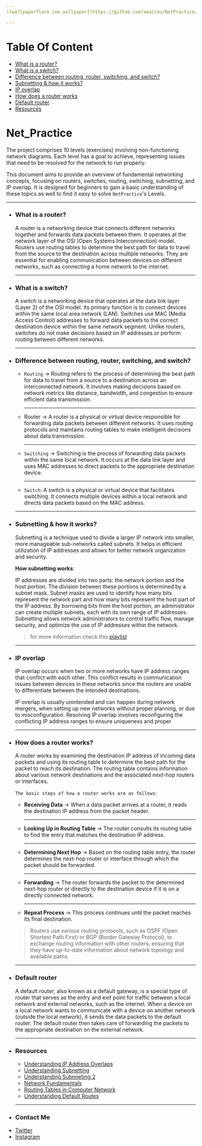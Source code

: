 ```yaml
---
![wallpaperflare com_wallpaper](https://github.com/amaitou/NetPractice/assets/49293816/22562541-2d98-4dc4-bc06-2618dd439f69)

---
```


# Table Of Content

- [What is a router?](https://github.com/amaitou/NetPractice#what-is-a-router)
- [What is a switch?](https://github.com/amaitou/NetPractice#what-is-a-switch)
- [Difference between routing, router, switching, and switch?](https://github.com/amaitou/NetPractice#difference-between-routing-router-switching-and-switch)
- [Subnetting & how it works?](https://github.com/amaitou/NetPractice#subnetting--how-it-works)
- [IP overlap](https://github.com/amaitou/NetPractice#ip-overlap)
- [How does a router works](https://github.com/amaitou/NetPractice#how-does-a-router-works)
- [Default router](https://github.com/amaitou/NetPractice#default-router)
- [Resources](https://github.com/amaitou/NetPractice#resources)

# Net_Practice

The project comprises 10 levels (exercises) involving non-functioning network diagrams. Each level has a goal to achieve, representing issues that need to be resolved for the network to run properly. <br />

This document aims to provide an overview of fundamental networking concepts, focusing on routers, switches, routing, switching, subnetting, and IP overlap. It is designed for beginners to gain a basic understanding of these topics as well to find it easy to solve `NetPractice`'s Levels.

---
- ### **What is a router?**

	A router is a networking device that connects different networks together and forwards data packets between them. It operates at the network layer of the OSI (Open Systems Interconnection) model. Routers use routing tables to determine the best path for data to travel from the source to the destination across multiple networks. They are essential for enabling communication between devices on different networks, such as connecting a home network to the internet.

	---

- ### **What is a switch?**

	A switch is a networking device that operates at the data link layer (Layer 2) of the OSI model. Its primary function is to connect devices within the same local area network (LAN). Switches use MAC (Media Access Control) addresses to forward data packets to the correct destination device within the same network segment. Unlike routers, switches do not make decisions based on IP addresses or perform routing between different networks.

	---

- ### **Difference between routing, router, switching, and switch?**

	- `Routing` -> Routing refers to the process of determining the best path for data to travel from a source to a destination across an interconnected network. It involves making decisions based on network metrics like distance, bandwidth, and congestion to ensure efficient data transmission.

		---

	- Router -> A router is a physical or virtual device responsible for forwarding data packets between different networks. It uses routing protocols and maintains routing tables to make intelligent decisions about data transmission.

		---

	- `Switching` -> Switching is the process of forwarding data packets within the same local network. It occurs at the data link layer and uses MAC addresses to direct packets to the appropriate destination device.

		---

	- `Switch`: A switch is a physical or virtual device that facilitates switching. It connects multiple devices within a local network and directs data packets based on the MAC address.

	---
- ### **Subnetting & how it works?**

	Subnetting is a technique used to divide a larger IP network into smaller, more manageable sub-networks called subnets. It helps in efficient utilization of IP addresses and allows for better network organization and security.

	__How subnetting works__:

	IP addresses are divided into two parts: the network portion and the host portion. The division between these portions is determined by a subnet mask.
	Subnet masks are used to identify how many bits represent the network part and how many bits represent the host part of the IP address.
	By borrowing bits from the host portion, an administrator can create multiple subnets, each with its own range of IP addresses.
	Subnetting allows network administrators to control traffic flow, manage security, and optimize the use of IP addresses within the network.

	> for more information check this [playlist](https://www.youtube.com/watch?v=BWZ-MHIhqjM&list=PLIFyRwBY_4bQUE4IB5c4VPRyDoLgOdExE&pp=iAQB)

	---

- ### **IP overlap**

	IP overlap occurs when two or more networks have IP address ranges that conflict with each other. This conflict results in communication issues between devices in these networks since the routers are unable to differentiate between the intended destinations.

	IP overlap is usually unintended and can happen during network mergers, when setting up new networks without proper planning, or due to misconfiguration. Resolving IP overlap involves reconfiguring the conflicting IP address ranges to ensure uniqueness and proper 

	---

- ### **How does a router works?**

	A router works by examining the destination IP address of incoming data packets and using its routing table to determine the best path for the packet to reach its destination. The routing table contains information about various network destinations and the associated next-hop routers or interfaces.

	`The basic steps of how a router works are as follows`:

	- **Receiving Data** -> When a data packet arrives at a router, it reads the destination IP address from the packet header.
		
		---
	
	- **Looking Up in Routing Table** -> The router consults its routing table to find the entry that matches the destination IP address.
	
		---
	
	- **Determining Next Hop** -> Based on the routing table entry, the router determines the next-hop router or interface through which the packet should be forwarded.
	
		---

	- **Forwarding** -> The router forwards the packet to the determined next-hop router or directly to the destination device if it is on a directly connected network.
	
		---
	
	- **Repeat Process** -> This process continues until the packet reaches its final destination.

	> Routers use various routing protocols, such as OSPF (Open Shortest Path First) or BGP (Border Gateway Protocol), to exchange routing information with other routers, ensuring that they have up-to-date information about network topology and available paths.

	---

- ### **Default router**

	A default router, also known as a default gateway, is a special type of router that serves as the entry and exit point for traffic between a local network and external networks, such as the internet. When a device on a local network wants to communicate with a device on another network (outside the local network), it sends the data packets to the default router. The default router then takes care of forwarding the packets to the appropriate destination on the external network.

	---
- ### **Resources**

	- [Understanding IP Address Overlaps](https://www.youtube.com/watch?v=vM1sO_huJvw&t=193s)
	- [Understanding Subnetting](https://www.youtube.com/watch?v=5WfiTHiU4x8&list=PLIhvC56v63IKrRHh3gvZZBAGvsvOhwrRF)
	- [Understanding Subnneting 2](https://www.youtube.com/watch?v=BWZ-MHIhqjM&list=PLIFyRwBY_4bQUE4IB5c4VPRyDoLgOdExE&pp=iAQB)
	- [Network Fundamentals](https://www.youtube.com/watch?v=bj-Yfakjllc&list=PLIFyRwBY_4bRLmKfP1KnZA6rZbRHtxmXi&pp=iAQB)
	- [Routing Tables in Computer Network](https://www.geeksforgeeks.org/routing-tables-in-computer-network/)
	- [Understanding Default Routes](https://www.juniper.net/documentation/us/en/software/junos/is-is/topics/concept/default-route-understanding.html#:~:text=A%20default%20route%20is%20the,of%20the%20device's%20local%20subnets.)

	---
- ### **Contact Me**

* [Twitter][_1]
* [Instagram][_2]

[_1]: https://twitter.com/amait0u
[_2]: https://www.instagram.com/amait0u
